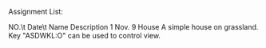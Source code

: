 Assignment List:

NO.\t     Date\t        Name        Description
1       Nov. 9      House       A simple house on grassland. Key "ASDWKL:O" can be used to control view.
